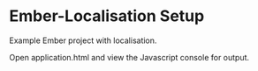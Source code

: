 Ember-Localisation Setup
=================

Example Ember project with localisation.

Open application.html and view the Javascript console for output.